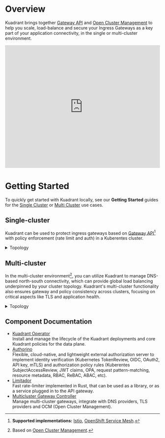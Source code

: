 # Overview

Kuadrant brings together [Gateway API](https://gateway-api.sigs.k8s.io/) and [Open Cluster Management](https://open-cluster-management.io/) to help you scale, load-balance and secure your Ingress Gateways as a key part of your application connectivity, in the single or multi-cluster environment.

<iframe width="100%" height="400" src="https://www.youtube.com/embed/TyhpIQXiPUo" title="YouTube video player" frameborder="0" allow="accelerometer; autoplay; clipboard-write; encrypted-media; gyroscope; picture-in-picture; web-share" allowfullscreen></iframe>

# Getting Started
To quickly get started with Kuadrant locally, see our **Getting Started** guides for the [Single Cluster](getting-started-single-cluster.md) or [Multi Cluster](getting-started-multi-cluster.md) use cases.

## Single-cluster

Kuadrant can be used to protect ingress gateways based on [Gateway API](https://gateway-api.sigs.k8s.io/)[^1] with policy enforcement (rate limit and auth) in a Kuberentes cluster.

[^1]: <b>Supported implementations:</b> <a href="https://istio.io/">Istio</a>, <a href="https://www.redhat.com/en/technologies/cloud-computing/openshift/what-is-openshift-service-mesh">OpenShift Service Mesh</a>.</sup>

<details>
  <summary>Topology</summary>

  <img src="assets/images/architecture-single-cluster.png" alt="Single cluster architecture"/>
</details>

## Multi-cluster

In the multi-cluster environment[^2], you can utilize Kuadrant to manage DNS-based north-south connectivity, which can provide global load balancing underpinned by your cluster topology. Kuadrant's multi-cluster functionality also ensures gateway and policy consistency across clusters, focusing on critical aspects like TLS and application health.

[^2]: Based on <a href="https://open-cluster-management.io/">Open Cluster Management</a>.

<details>
  <summary>Topology</summary>

  <img src="assets/images/architecture-multi-cluster.png" alt="Multi cluster architecture"/>
</details>

## Component Documentation

* [Kuadrant Operator](/kuadrant-operator)<br/>
  Install and manage the lifecycle of the Kuadrant deployments and core Kuadrant policies for the data plane.
* [Authorino](/authorino)<br/>
  Flexible, cloud-native, and lightweight external authorization server to implement identity verification (Kubernetes TokenReview, OIDC, OAuth2, API key, mTLS) and authorization policy rules (Kuberentes SubjectAccessReview, JWT claims, OPA, request pattern-matching, resource metadata, RBAC, ReBAC, ABAC, etc).
* [Limitador](/limitador)<br/>
  Fast rate-limiter implemented in Rust, that can be used as a library, or as a service plugged in to the API gateway.
* [Multicluster Gateway Controller](/multicluster-gateway-controller)<br/>
  Manage multi-cluster gateways, integrate with DNS providers, TLS providers and OCM (Open Cluster Management).
